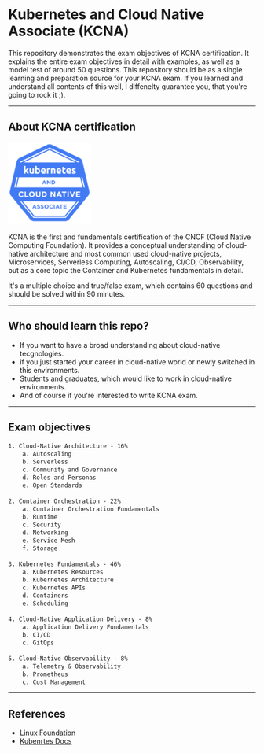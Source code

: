 # Kubernetes and Cloud Native Associate (KCNA)
This repository demonstrates the exam objectives of KCNA certification. It explains the entire exam objectives in detail with examples, as well as a model test of around 50 questions.
This repository should be as a single learning and preparation source for your KCNA exam. If you learned and understand all contents of this well,  I diffenelty guarantee you, that you're going to rock it ;).

---

## About KCNA certification
![KCNA logo](./00_images/kcna.png)

KCNA is the first and fundamentals certification of the CNCF (Cloud Native Computing Foundation). It provides a conceptual understanding of cloud-native architecture and most common used cloud-native projects, Microservices, Serverless Computing, Autoscaling, CI/CD, Observability, but as a core topic the Container and Kubernetes fundamentals in detail.

It's a multiple choice and true/false exam, which contains 60 questions and should be solved within 90 minutes.

---

## Who should learn this repo?
- If you want to have a broad understanding about cloud-native tecgnologies.
- if you just started your career in cloud-native world or newly switched in this environments.
- Students and graduates, which would like to work in cloud-native environments.
- And of course if you're interested to write KCNA exam.

---

## Exam objectives
    1. Cloud-Native Architecture - 16%
        a. Autoscaling
        b. Serverless
        c. Community and Governance 
        d. Roles and Personas
        e. Open Standards
        
    2. Container Orchestration - 22%
        a. Container Orchestration Fundamentals 
        b. Runtime
        c. Security
        d. Networking
        e. Service Mesh
        f. Storage
        
    3. Kubernetes Fundamentals - 46%
        a. Kubernetes Resources
        b. Kubernetes Architecture
        c. Kubernetes APIs
        d. Containers
        e. Scheduling
        
    4. Cloud-Native Application Delivery - 8%
        a. Application Delivery Fundamentals
        b. CI/CD
        c. GitOps
        
    5. Cloud-Native Observability - 8%
        a. Telemetry & Observability
        b. Prometheus
        c. Cost Management

---

## References
- [Linux Foundation](linuxfoundation.org)
- [Kubenrtes Docs](kubernetes.io)